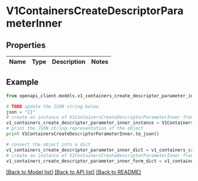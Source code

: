 # V1ContainersCreateDescriptorParameterInner


## Properties
Name | Type | Description | Notes
------------ | ------------- | ------------- | -------------

## Example

```python
from openapi_client.models.v1_containers_create_descriptor_parameter_inner import V1ContainersCreateDescriptorParameterInner

# TODO update the JSON string below
json = "{}"
# create an instance of V1ContainersCreateDescriptorParameterInner from a JSON string
v1_containers_create_descriptor_parameter_inner_instance = V1ContainersCreateDescriptorParameterInner.from_json(json)
# print the JSON string representation of the object
print V1ContainersCreateDescriptorParameterInner.to_json()

# convert the object into a dict
v1_containers_create_descriptor_parameter_inner_dict = v1_containers_create_descriptor_parameter_inner_instance.to_dict()
# create an instance of V1ContainersCreateDescriptorParameterInner from a dict
v1_containers_create_descriptor_parameter_inner_form_dict = v1_containers_create_descriptor_parameter_inner.from_dict(v1_containers_create_descriptor_parameter_inner_dict)
```
[[Back to Model list]](../README.md#documentation-for-models) [[Back to API list]](../README.md#documentation-for-api-endpoints) [[Back to README]](../README.md)


